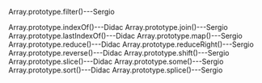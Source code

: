 <!-- Array.isArray()---Sergio -->
<!-- Array.prototype.concat()---Didac -->
<!-- Array.prototype.every()** -->
Array.prototype.filter()---Sergio
<!-- Array.prototype.forEach()** -->
Array.prototype.indexOf()---Didac
Array.prototype.join()---Sergio
Array.prototype.lastIndexOf()---Didac
Array.prototype.map()---Sergio
Array.prototype.reduce()---Didac
Array.prototype.reduceRight()---Sergio
Array.prototype.reverse()---Didac
Array.prototype.shift()---Sergio
Array.prototype.slice()---Didac
Array.prototype.some()---Sergio
Array.prototype.sort()---Didac
Array.prototype.splice()---Sergio 